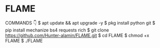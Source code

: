 # FLAME

COMMANDS 👇
$ apt update && apt upgrade -y
$ pkg install python git
$ pip install mechanize bs4 requests rich
$ git clone https://github.com/Hunter-alamin/FLAME.git
$ cd FLAME
$ chmod +x FLAME
$ ./FLAME
